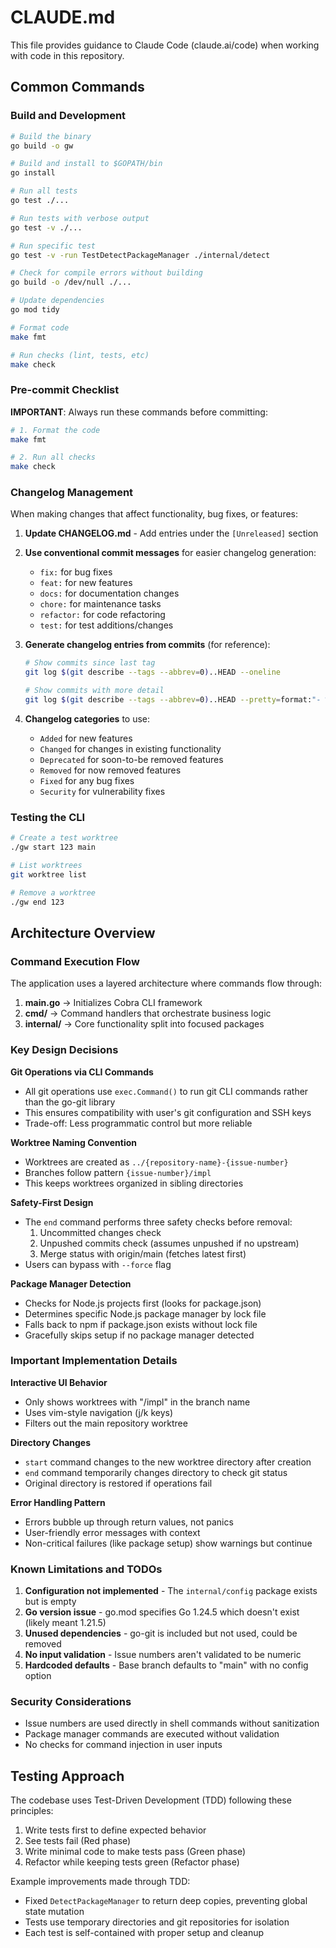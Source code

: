 # CLAUDE.md

This file provides guidance to Claude Code (claude.ai/code) when working with code in this repository.

## Common Commands

### Build and Development
```bash
# Build the binary
go build -o gw

# Build and install to $GOPATH/bin
go install

# Run all tests
go test ./...

# Run tests with verbose output
go test -v ./...

# Run specific test
go test -v -run TestDetectPackageManager ./internal/detect

# Check for compile errors without building
go build -o /dev/null ./...

# Update dependencies
go mod tidy

# Format code
make fmt

# Run checks (lint, tests, etc)
make check
```

### Pre-commit Checklist
**IMPORTANT**: Always run these commands before committing:
```bash
# 1. Format the code
make fmt

# 2. Run all checks
make check
```

### Changelog Management
When making changes that affect functionality, bug fixes, or features:

1. **Update CHANGELOG.md** - Add entries under the `[Unreleased]` section
2. **Use conventional commit messages** for easier changelog generation:
   - `fix:` for bug fixes
   - `feat:` for new features
   - `docs:` for documentation changes
   - `chore:` for maintenance tasks
   - `refactor:` for code refactoring
   - `test:` for test additions/changes

3. **Generate changelog entries from commits** (for reference):
   ```bash
   # Show commits since last tag
   git log $(git describe --tags --abbrev=0)..HEAD --oneline
   
   # Show commits with more detail
   git log $(git describe --tags --abbrev=0)..HEAD --pretty=format:"- %s"
   ```

4. **Changelog categories** to use:
   - `Added` for new features
   - `Changed` for changes in existing functionality
   - `Deprecated` for soon-to-be removed features
   - `Removed` for now removed features
   - `Fixed` for any bug fixes
   - `Security` for vulnerability fixes

### Testing the CLI
```bash
# Create a test worktree
./gw start 123 main

# List worktrees
git worktree list

# Remove a worktree
./gw end 123
```

## Architecture Overview

### Command Execution Flow
The application uses a layered architecture where commands flow through:
1. **main.go** → Initializes Cobra CLI framework
2. **cmd/** → Command handlers that orchestrate business logic
3. **internal/** → Core functionality split into focused packages

### Key Design Decisions

**Git Operations via CLI Commands**
- All git operations use `exec.Command()` to run git CLI commands rather than the go-git library
- This ensures compatibility with user's git configuration and SSH keys
- Trade-off: Less programmatic control but more reliable

**Worktree Naming Convention**
- Worktrees are created as `../{repository-name}-{issue-number}`
- Branches follow pattern `{issue-number}/impl`
- This keeps worktrees organized in sibling directories

**Safety-First Design**
- The `end` command performs three safety checks before removal:
  1. Uncommitted changes check
  2. Unpushed commits check (assumes unpushed if no upstream)
  3. Merge status with origin/main (fetches latest first)
- Users can bypass with `--force` flag

**Package Manager Detection**
- Checks for Node.js projects first (looks for package.json)
- Determines specific Node.js package manager by lock file
- Falls back to npm if package.json exists without lock file
- Gracefully skips setup if no package manager detected

### Important Implementation Details

**Interactive UI Behavior**
- Only shows worktrees with "/impl" in the branch name
- Uses vim-style navigation (j/k keys)
- Filters out the main repository worktree

**Directory Changes**
- `start` command changes to the new worktree directory after creation
- `end` command temporarily changes directory to check git status
- Original directory is restored if operations fail

**Error Handling Pattern**
- Errors bubble up through return values, not panics
- User-friendly error messages with context
- Non-critical failures (like package setup) show warnings but continue

### Known Limitations and TODOs

1. **Configuration not implemented** - The `internal/config` package exists but is empty
2. **Go version issue** - go.mod specifies Go 1.24.5 which doesn't exist (likely meant 1.21.5)
3. **Unused dependencies** - go-git is included but not used, could be removed
4. **No input validation** - Issue numbers aren't validated to be numeric
5. **Hardcoded defaults** - Base branch defaults to "main" with no config option

### Security Considerations
- Issue numbers are used directly in shell commands without sanitization
- Package manager commands are executed without validation
- No checks for command injection in user inputs

## Testing Approach

The codebase uses Test-Driven Development (TDD) following these principles:
1. Write tests first to define expected behavior
2. See tests fail (Red phase)
3. Write minimal code to make tests pass (Green phase)
4. Refactor while keeping tests green (Refactor phase)

Example improvements made through TDD:
- Fixed `DetectPackageManager` to return deep copies, preventing global state mutation
- Tests use temporary directories and git repositories for isolation
- Each test is self-contained with proper setup and cleanup